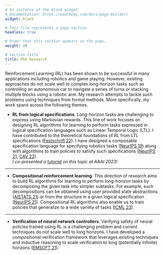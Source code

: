 ```yaml
---
# An instance of the Blank widget.
# Documentation: https://wowchemy.com/docs/page-builder/
widget: blank

# This file represents a page section.
headless: true

# Order that this section appears on the page.
weight: 30

# Section title
title: PhD Research
---
```


Reinforcement Learning (RL) has been shown to be successful in many applications including robotics and game playing.
However, existing approaches do not scale well to complex long-horizon tasks such as controlling an autonomous car to navigate a series of turns or stacking multiple blocks using a robotic arm.
My research attempts to tackle such problems using techniques from formal methods.
More specifically, my work spans across the following themes.  


* __RL from logical specifications__.
Long-horizon tasks are challenging to express using Markovian rewards.
This line of work focuses on designing RL algorithms for learning to perform
tasks expressed in logical specification languages such as Linear Temporal Logic (LTL).
I have contributed to the theoretical foundations of RL from LTL specifications
([Festschrift 22](https://arxiv.org/pdf/2111.00272.pdf)). I have designed a composable
specification language for specifying robotics tasks ([NeurIPS 19](https://arxiv.org/pdf/2008.09293.pdf))
along with algorithms to train policies to satisfy such specifications
([NeurIPS 21](https://arxiv.org/pdf/2106.13906.pdf), [CAV 22](https://arxiv.org/pdf/2206.03348.pdf)).  
_I co-presented a [tutorial](teaching/aaai_tutorial) on this topic at AAAI 2023!_

__ __
* __Compositional reinforcement learning__.
This direction of research aims to build RL algorithms for learning to perform long-horizon tasks by
decomposing the given task into simpler subtasks.
For example, such decompositions can be obtained using user provided state abstractions
([AISTATS 21](https://arxiv.org/pdf/2010.15638.pdf)) or from the structure in a given
logical specification ([NeurIPS 21](https://arxiv.org/pdf/2106.13906.pdf)).
Compositional RL algorithms also enable us to train policies that generalize to
a wide variety of tasks ([ICML 23](https://arxiv.org/pdf/2302.02984.pdf)).  

__ __
* __Verification of neural network controllers__.
Verifying safety of neural policies trained using RL is a challenging problem and current techniques
do not scale well to long horizons. I have developed a compositional verification framework
that leverages existing techniques and inductive reasoning to scale verification to long (potentially infinite) horizons ([EMSOFT 21](papers/emsoft21.pdf)).
